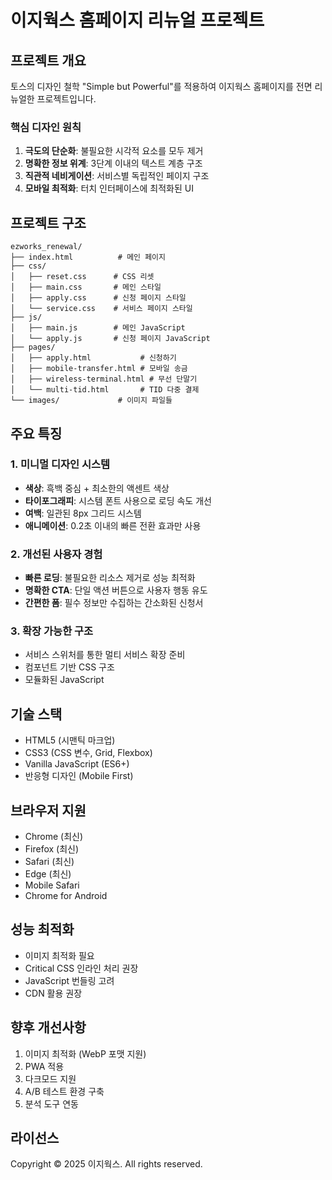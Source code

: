 # 이지웍스 홈페이지 리뉴얼 프로젝트

## 프로젝트 개요

토스의 디자인 철학 "Simple but Powerful"를 적용하여 이지웍스 홈페이지를 전면 리뉴얼한 프로젝트입니다.

### 핵심 디자인 원칙

1. **극도의 단순화**: 불필요한 시각적 요소를 모두 제거
2. **명확한 정보 위계**: 3단계 이내의 텍스트 계층 구조
3. **직관적 네비게이션**: 서비스별 독립적인 페이지 구조
4. **모바일 최적화**: 터치 인터페이스에 최적화된 UI

## 프로젝트 구조

```
ezworks_renewal/
├── index.html          # 메인 페이지
├── css/
│   ├── reset.css      # CSS 리셋
│   ├── main.css       # 메인 스타일
│   ├── apply.css      # 신청 페이지 스타일
│   └── service.css    # 서비스 페이지 스타일
├── js/
│   ├── main.js        # 메인 JavaScript
│   └── apply.js       # 신청 페이지 JavaScript
├── pages/
│   ├── apply.html           # 신청하기
│   ├── mobile-transfer.html # 모바일 송금
│   ├── wireless-terminal.html # 무선 단말기
│   └── multi-tid.html       # TID 다중 결제
└── images/             # 이미지 파일들
```

## 주요 특징

### 1. 미니멀 디자인 시스템

- **색상**: 흑백 중심 + 최소한의 액센트 색상
- **타이포그래피**: 시스템 폰트 사용으로 로딩 속도 개선
- **여백**: 일관된 8px 그리드 시스템
- **애니메이션**: 0.2초 이내의 빠른 전환 효과만 사용

### 2. 개선된 사용자 경험

- **빠른 로딩**: 불필요한 리소스 제거로 성능 최적화
- **명확한 CTA**: 단일 액션 버튼으로 사용자 행동 유도
- **간편한 폼**: 필수 정보만 수집하는 간소화된 신청서

### 3. 확장 가능한 구조

- 서비스 스위처를 통한 멀티 서비스 확장 준비
- 컴포넌트 기반 CSS 구조
- 모듈화된 JavaScript

## 기술 스택

- HTML5 (시맨틱 마크업)
- CSS3 (CSS 변수, Grid, Flexbox)
- Vanilla JavaScript (ES6+)
- 반응형 디자인 (Mobile First)

## 브라우저 지원

- Chrome (최신)
- Firefox (최신)
- Safari (최신)
- Edge (최신)
- Mobile Safari
- Chrome for Android

## 성능 최적화

- 이미지 최적화 필요
- Critical CSS 인라인 처리 권장
- JavaScript 번들링 고려
- CDN 활용 권장

## 향후 개선사항

1. 이미지 최적화 (WebP 포맷 지원)
2. PWA 적용
3. 다크모드 지원
4. A/B 테스트 환경 구축
5. 분석 도구 연동

## 라이선스

Copyright © 2025 이지웍스. All rights reserved.